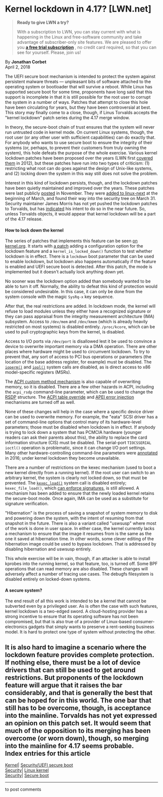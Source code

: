 # Kernel lockdown in 4.17? [LWN.net]

> **Ready to give LWN a try?**
> 
> With a subscription to LWN, you can stay current with what is happening in the Linux and free-software community and take advantage of subscriber-only site features. We are pleased to offer you **[a free trial subscription](https://lwn.net/Promo/nst-trial/claim)** , no credit card required, so that you can see for yourself. Please, join us! 

By **Jonathan Corbet**  
April 2, 2018 

The UEFI secure boot mechanism is intended to protect the system against persistent malware threats — unpleasant bits of software attached to the operating system or bootloader that will survive a reboot. While Linux has supported secure boot for some time, proponents have long said that this support is incomplete in that it is still possible for the root user to corrupt the system in a number of ways. Patches that attempt to close this hole have been circulating for years, but they have been controversial at best. This story may finally come to a close, though, if Linus Torvalds accepts the "kernel lockdown" patch series during the 4.17 merge window. 

In theory, the secure-boot chain of trust ensures that the system will never run untrusted code in kernel mode. On current Linux systems, though, the root user (or any other user with sufficient capabilities) can do exactly that. For anybody who wants to use secure boot to ensure the integrity of their systems (or, perhaps, to prevent their customers from truly owning the system), this hole defeats the purpose of the whole exercise. Various kernel lockdown patches have been proposed over the years (LWN first [covered them](/Articles/514985/) in 2012), but these patches have run into two types of criticism: (1) restricting what root can do goes against the design of Unix-like systems, and (2) locking down the system in this way still does not solve the problem. 

Interest in this kind of lockdown persists, though, and the lockdown patches have been quietly maintained and improved over the years. These patches were last publicly [posted](/Articles/738692/) in November. They were [added to linux-next](/Articles/750761/) at the beginning of March, and found their way into the security tree on March 31. Security maintainer James Morris has not yet pushed the lockdown patches to Torvalds, but has [indicated](/Articles/750763/) his intent to do so in the near future. So, unless Torvalds objects, it would appear that kernel lockdown will be a part of the 4.17 release. 

#### How to lock down the kernel

The series of patches that implements this feature can be seen [on kernel.org](https://git.kernel.org/pub/scm/linux/kernel/git/dhowells/linux-fs.git/log/?h=lockdown-20180330). It starts with [a patch](https://git.kernel.org/pub/scm/linux/kernel/git/dhowells/linux-fs.git/commit/?h=lockdown-20180330&id=1235d72fe1d34f9961051d159af3b48a1617ff0a) adding a configuration option for the lockdown feature and a `kernel_is_locked_down()` function to test whether lockdown is in effect. There is a `lockdown` boot parameter that can be used to enable lockdown, but lockdown also happens automatically if the feature is enabled and UEFI secure boot is detected. After this patch, the mode is implemented but it doesn't actually lock anything down yet. 

No sooner was the lockdown option added than somebody wanted to be able to turn it off. Normally, the ability to defeat this kind of protection would be considered undesirable. In this case, it can only be done from the system console with the magic `SysRq-x` key sequence. 

After that, the real restrictions are added. In lockdown mode, the kernel will refuse to load modules unless they either have a recognized signature or they can pass appraisal from the integrity measurement architecture (IMA) subsystem. Access to `/dev/mem` and `/dev/kmem` (which is already heavily restricted on most systems) is disabled entirely. `/proc/kcore`, which can be used to pull cryptographic keys from the kernel, is disabled. 

Access to I/O ports via `/dev/port` is disallowed lest it be used to convince a device to overwrite important memory via a DMA operation. There are other places where hardware might be used to circumvent lockdown. To try to prevent that, any sort of access to PCI bus operations or parameters (the location of the base address register, for example) must be disabled. The [`ioperm()`](http://man7.org/linux/man-pages/man2/ioperm.2.html) and [`iopl()`](http://man7.org/linux/man-pages/man2/iopl.2.html) system calls are disabled, as is direct access to x86 model-specific registers (MSRs). 

The [ACPI custom method mechanism](https://www.kernel.org/doc/Documentation/acpi/method-customizing.txt) is also capable of overwriting memory, so it is disabled. There are a few other hazards in ACPI, including the `acpi_rsdp` command-line parameter, which can be used to change the [RSDP](https://wiki.osdev.org/RSDP) structure. The [ACPI table override](https://www.kernel.org/doc/Documentation/acpi/initrd_table_override.txt) and [APEI error injection](https://www.kernel.org/doc/Documentation/acpi/apei/einj.txt) mechanisms are turned off as well. 

None of these changes will help in the case where a specific device driver can be used to overwrite memory. For example, the "eata" SCSI driver has a set of command-line options that control many of its hardware-level parameters; those must be disabled when lockdown is in effect. If anybody is trying to lock down a system that has PCMCIA hardware (younger readers can ask their parents about this), the ability to replace the card information structure (CIS) must be disabled. The serial-port `TIOCSSERIAL` `ioctl()` operation is problematic, since it can change I/O port settings. Many other hardware-controlling command-line parameters were [annotated](/Articles/708179/) in 2016; under kernel lockdown they become unavailable. 

There are a number of restrictions on the kexec mechanism (used to boot a new kernel directly from a running kernel). If the root user can switch to an arbitrary kernel, the system is clearly not locked down, so that must be prevented. The [`kexec_load()`](http://man7.org/linux/man-pages/man2/kexec_load.2.html) system call is disabled entirely; `kexec_file_load()`, which [can enforce signatures](/Articles/603116/), is still allowed. A mechanism has been added to ensure that the newly loaded kernel retains the secure-boot mode. Once again, IMA can be used as a substitute for signature verification. 

"Hibernation" is the process of saving a snapshot of system memory to disk and powering down the system, with the intent of resuming from that snapshot in the future. There is also a variant called "uswsusp" where most of the work is done in user space. In either case, the kernel currently lacks a mechanism to ensure that the image it resumes from is the same as the one it saved at hibernation time. In other words, some clever editing of the hibernation image could be used to bypass lockdown. That is addressed by disabling hibernation and uswsusp entirely. 

This whole exercise will be in vain, though, if an attacker is able to install kprobes into the running kernel, so that feature, too, is turned off. Some BPF operations that can read memory are also disabled. These changes will adversely affect a number of tracing use cases. The debugfs filesystem is disabled entirely on locked-down systems. 

#### A secure system?

The end result of all this work is intended to be a kernel that cannot be subverted even by a privileged user. As is often the case with such features, kernel lockdown is a two-edged sword. A cloud-hosting provider has a strong incentive to ensure that its operating software has not been compromised, but that is also true of a provider of Linux-based consumer-electronics gadgets that simply wants to preserve a rent-seeking business model. It is hard to protect one type of system without protecting the other. 

It is also hard to imagine a scenario where the lockdown feature provides complete protection. If nothing else, there must be a lot of device drivers that can still be used to get around restrictions. But proponents of the lockdown feature will argue that it raises the bar considerably, and that is generally the best that can be hoped for in this world. The one bar that still has to be overcome, though, is acceptance into the mainline. Torvalds has not yet expressed an opinion on this patch set. It would seem that much of the opposition to its merging has been overcome (or worn down), though, so merging into the mainline for 4.17 seems probable.  
Index entries for this article  
---  
[Kernel](/Kernel/Index)| [Security/UEFI secure boot](/Kernel/Index#Security-UEFI_secure_boot)  
[Security](/Security/Index/)| [Linux kernel](/Security/Index/#Linux_kernel)  
[Security](/Security/Index/)| [Secure boot](/Security/Index/#Secure_boot)  
  


* * *

to post comments 
